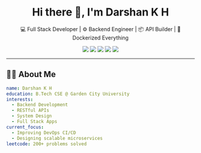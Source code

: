 <h1 align="center">Hi there 👋, I'm Darshan K H</h1>
<p align="center">💻 Full Stack Developer | ⚙️ Backend Engineer | 📦 API Builder | 🚀 Dockerized Everything</p>

<p align="center">
  <a href="https://www.linkedin.com/in/darshan-halesh-021047260"><img src="https://img.shields.io/badge/-LinkedIn-blue?style=flat-square&logo=linkedin"></a>
  <a href="https://github.com/darshanhalesh"><img src="https://img.shields.io/badge/-GitHub-black?style=flat-square&logo=github"></a>
  <a href="mailto:darshanhalesh6@gmail.com"><img src="https://img.shields.io/badge/-Email-red?style=flat-square&logo=gmail&logoColor=white"></a>
  <a href="https://leetcode.com/u/darshan_halesh/"><img src="https://img.shields.io/badge/-LeetCode-yellow?style=flat-square&logo=leetcode"></a>
  <a href="https://darshan-k-h.netlify.app"><img src="https://img.shields.io/badge/-Portfolio-orange?style=flat-square&logo=vercel"></a>
</p>

---

## 👨‍💻 About Me

```yaml
name: Darshan K H
education: B.Tech CSE @ Garden City University
interests:
  - Backend Development
  - RESTful APIs
  - System Design
  - Full Stack Apps
current_focus:
  - Improving DevOps CI/CD
  - Designing scalable microservices
leetcode: 200+ problems solved
